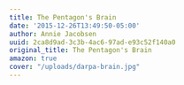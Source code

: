 ```yaml
---
title: The Pentagon's Brain
date: '2015-12-26T13:49:50-05:00'
author: Annie Jacobsen
uuid: 2ca8d9ad-3c3b-4ac6-97ad-e93c52f140a0
original_title: The Pentagon's Brain
amazon: true
cover: "/uploads/darpa-brain.jpg"
---
```


